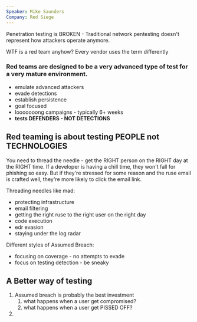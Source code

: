 ```yaml
---
Speaker: Mike Saunders
Company: Red Siege
---
```

Penetration testing is BROKEN - Traditional network pentesting doesn't represent how attackers operate anymore.

WTF is a red team anyhow? Every vendor uses the term differently

### Red teams are designed to be a very advanced type of test for a very mature environment.
- emulate advanced attackers
- evade detections
- establish persistence
- goal focused
- looooooong campaigns - typically 6+ weeks
- **tests DEFENDERS - NOT DETECTIONS**

## Red teaming is about testing **PEOPLE** not TECHNOLOGIES

You need to thread the needle - get the RIGHT person on the RIGHT day at the RIGHT time.
If a developer is having a chill time, they won't fall for phishing so easy. But if they're stressed for some reason and the ruse email is crafted well, they're more likely to click the email link.

Threading needles like mad:
- protecting infrastructure
- email filtering
- getting the right ruse to the right user on the right day
- code execution
- edr evasion
- staying under the log radar

Different styles of Assumed Breach:
- focusing on coverage - no attempts to evade
- focus on testing detection - be sneaky 

## A Better way of testing
1. Assumed breach is probably the best investment
	1. what happens when a user get compromised?
	2. what happens when a user get PISSED OFF?
2. 